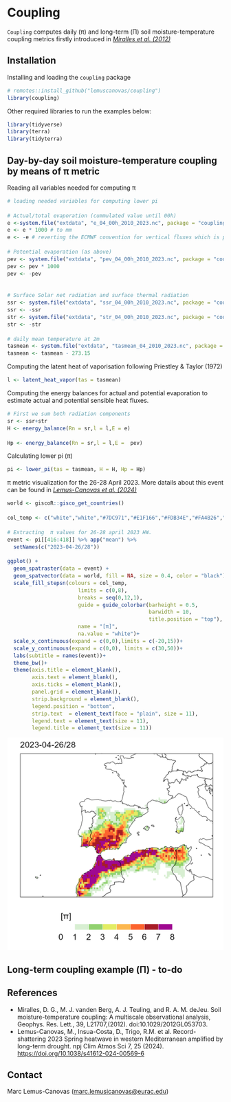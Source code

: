 # Coupling

`Coupling` computes daily (π) and long-term (Π) soil moisture-temperature coupling metrics firstly introduced in [*Miralles et al. (2012)*](https://agupubs.onlinelibrary.wiley.com/doi/full/10.1029/2012GL053703)

## Installation

Installing and loading the `coupling` package
```r
# remotes::install_github("lemuscanovas/coupling")
library(coupling)
```
Other required libraries to run the examples below:

```r
library(tidyverse)
library(terra)
library(tidyterra)
```
    

## Day-by-day soil moisture-temperature coupling by means of **π** metric


Reading all variables needed for computing π
```r
# loading needed variables for computing lower pi

# Actual/total evaporation (cummulated value until 00h)
e <-system.file("extdata", "e_04_00h_2010_2023.nc", package = "coupling") %>% rast()
e <- e * 1000 # to mm
e <- -e # reverting the ECMWF convention for vertical fluxes which is positive downwards 

# Potential evaporation (as above)
pev <- system.file("extdata", "pev_04_00h_2010_2023.nc", package = "coupling") %>% rast()
pev <- pev * 1000
pev <- -pev


# Surface Solar net radiation and surface thermal radiation
ssr <- system.file("extdata", "ssr_04_00h_2010_2023.nc", package = "coupling") %>% rast()
ssr <- -ssr
str <- system.file("extdata", "str_04_00h_2010_2023.nc", package = "coupling") %>% rast()
str <- -str

# daily mean temperature at 2m
tasmean <- system.file("extdata", "tasmean_04_2010_2023.nc", package = "coupling") %>% rast()
tasmean <- tasmean - 273.15
```

Computing the latent heat of vaporisation following Priestley & Taylor (1972)

```r
l <- latent_heat_vapor(tas = tasmean)
```

Computing the energy balances for actual and potential evaporation to estimate
actual and potential sensible heat fluxes.

```r
# First we sum both radiation components
sr <- ssr+str
H <- energy_balance(Rn = sr,l = l,E = e)

Hp <- energy_balance(Rn = sr,l = l,E =  pev)
```

Calculating lower pi (π)
```r
pi <- lower_pi(tas = tasmean, H = H, Hp = Hp)
```
π metric visualization for the 26-28 April 2023. More datails about this event can be found in [*Lemus-Canovas et al. (2024)*](https://www.nature.com/articles/s41612-024-00569-6)

```r
world <- giscoR::gisco_get_countries()

col_temp <- c("white","white","#7DC971","#E1F166","#FDB34E","#FA4B26","#830024","purple")

# Extracting  π values for 26-28 april 2023 HW.  
event <- pi[[416:418]] %>% app("mean") %>%
  setNames(c("2023-04-26/28"))

ggplot() +
  geom_spatraster(data = event) +
  geom_spatvector(data = world, fill = NA, size = 0.4, color = "black")+
  scale_fill_stepsn(colours = col_temp, 
                       limits = c(0,8),
                       breaks = seq(0,12,1),
                       guide = guide_colorbar(barheight = 0.5,
                                              barwidth = 10,
                                              title.position = "top"),
                       name = "[π]",
                       na.value = "white")+
  scale_x_continuous(expand = c(0,0),limits = c(-20,15))+
  scale_y_continuous(expand = c(0,0), limits = c(30,50))+
  labs(subtitle = names(event))+
  theme_bw()+
  theme(axis.title = element_blank(),
        axis.text = element_blank(),
        axis.ticks = element_blank(),
        panel.grid = element_blank(),
        strip.background = element_blank(),
        legend.position = "bottom",
        strip.text  = element_text(face = "plain", size = 11),
        legend.text = element_text(size = 11),
        legend.title = element_text(size = 11))
```
![](img/example_event_coupling_lower_pi.png)

## Long-term coupling example (**Π**) - to-do

## References

- Miralles, D. G., M. J. vanden Berg, A. J. Teuling, and R. A. M. deJeu. Soil moisture-temperature coupling: A multiscale observational analysis, Geophys. Res. Lett., 39, L21707,(2012). doi:10.1029/2012GL053703. 
- Lemus-Canovas, M., Insua-Costa, D., Trigo, R.M. et al. Record-shattering 2023 Spring heatwave in western Mediterranean amplified by long-term drought. npj Clim Atmos Sci 7, 25 (2024). https://doi.org/10.1038/s41612-024-00569-6

## Contact
Marc Lemus-Canovas (marc.lemusicanovas@eurac.edu)

